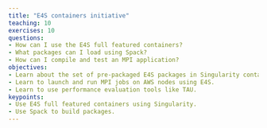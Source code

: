 ```yaml
---
title: "E4S containers initiative"
teaching: 10
exercises: 10
questions:
- How can I use the E4S full featured containers?
- What packages can I load using Spack? 
- How can I compile and test an MPI application? 
objectives:
- Learn about the set of pre-packaged E4S packages in Singularity containers.
- Learn to launch and run MPI jobs on AWS nodes using E4S. 
- Learn to use performance evaluation tools like TAU. 
keypoints:
- Use E4S full featured containers using Singularity. 
- Use Spack to build packages. 
---
```

